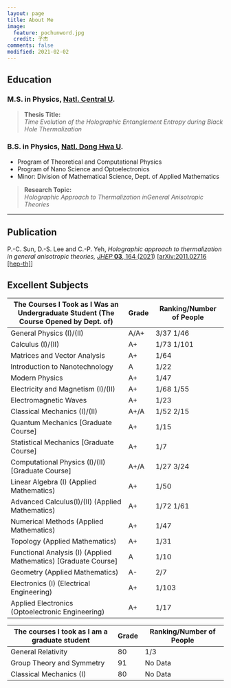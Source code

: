 ```yaml
---
layout: page
title: About Me
image:
  feature: pochunword.jpg
  credit: 子杰
comments: false
modified: 2021-02-02
---
```

## Education
### M.S. in Physics, [Natl. Central U](https://www.phy.ncu.edu.tw/en/%E9%A6%96%E9%A0%81-english/).

> **Thesis Title:** <br />
*Time Evolution of the Holographic Entanglement Entropy during Black Hole Thermalization*


### B.S. in Physics, [Natl. Dong Hwa U](https://phys.ndhu.edu.tw/).
- Program of Theoretical and Computational Physics
- Program of Nano Science and Optoelectronics
- Minor: Division of Mathematical Science, Dept. of Applied Mathematics

> **Research Topic:** <br />
*Holographic Approach to Thermalization inGeneral Anisotropic Theories*


---
## Publication
P.-C. Sun, D.-S. Lee and C.-P. Yeh, *Holographic approach to thermalization in general anisotropic theories,* [*JHEP* **03**, 164 (2021)](https://doi.org/10.1007/JHEP03(2021)164) [[arXiv:2011.02716 [hep-th]](https://inspirehep.net/literature/1828509)]

## Excellent Subjects
| The Courses I Took as I Was an Undergraduate Student (The Course Opened by Dept. of) |  Grade |  Ranking/Number of People  |
|--------------------------------------------------------------------------------|--------|----------------------------|
|General Physics (I)/(II)                                                        |  A/A+  |  3/37  1/46                | 
|Calculus (I)/(II)                                                               |A+      |  1/73   1/101              |
|Matrices and Vector Analysis                                                    | A+     | 1/64                       |
|Introduction to Nanotechnology                                                  | A      | 1/22                       |
|Modern Physics                     |  A+   | 1/47  |
|Electricity and Magnetism (I)/(II) | A+ | 1/68   1/55 |
|Electromagnetic Waves   | A+    | 1/23 |
|Classical Mechanics (I)/(II)|  A+/A    | 1/52  2/15|
|Quantum Mechanics [Graduate Course]| A+    | 1/15 |
|Statistical Mechanics [Graduate Course]| A+    | 1/7 |
|Computational Physics (I)/(II) [Graduate Course]| A+/A    | 1/27    3/24 |
|Linear Algebra (I) (Applied Mathematics) | A+    | 1/50 |
|Advanced Calculus(I)/(II) (Applied Mathematics) | A+| 1/72  1/61 |
|Numerical Methods (Applied Mathematics) | A+    | 1/47 |
|Topology (Applied Mathematics) | A+    | 1/31 |
|Functional Analysis (I) (Applied Mathematics) [Graduate Course] | A     | 1/10 |
|Geometry (Applied Mathematics) | A-   | 2/7 |
|Electronics (I) (Electrical Engineering)   | A+   |   1/103  |
|Applied Electronics (Optoelectronic Engineering)  | A+    |  1/17  |

|The courses I took as I am a graduate student |  Grade  |   Ranking/Number of People  |
|------------------------------------------------|--------|----------------------------|
|General Relativity |  80  | 1/3  |
|Group Theory and Symmetry |  91    |   No Data |
|Classical Mechanics (I)   |  80   |   No Data  |
